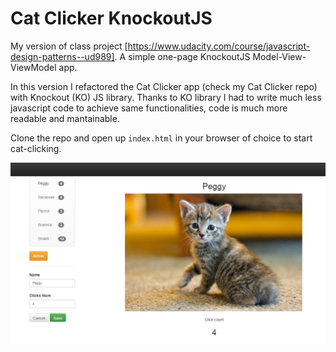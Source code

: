 # Cat Clicker KnockoutJS

My version of class project [https://www.udacity.com/course/javascript-design-patterns--ud989].
A simple one-page KnockoutJS Model-View-ViewModel app.

In this version I refactored the Cat Clicker app (check my Cat Clicker repo) with Knockout (KO) JS library.
Thanks to KO library I had to write much less javascript code to achieve same functionalities, code is much more readable and mantainable.

Clone the repo and open up `index.html` in your browser of choice to start cat-clicking.

![alt tag](catclicker.png)
